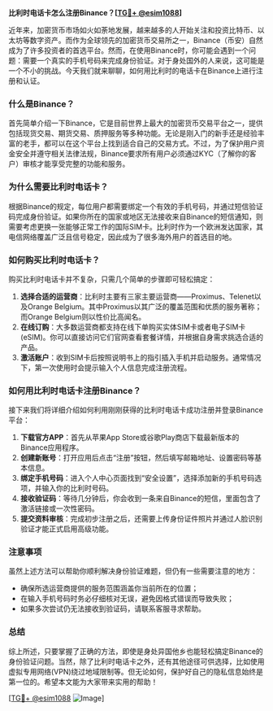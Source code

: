 **比利时电话卡怎么注册Binance？[[TG💪+ @esim1088](https://t.me/s/esim1088)]**

近年来，加密货币市场如火如荼地发展，越来越多的人开始关注和投资比特币、以太坊等数字资产。而作为全球领先的加密货币交易所之一，Binance（币安）自然成为了许多投资者的首选平台。然而，在使用Binance时，你可能会遇到一个问题：需要一个真实的手机号码来完成身份验证。对于身处国外的人来说，这可能是一个不小的挑战。今天我们就来聊聊，如何用比利时的电话卡在Binance上进行注册和认证。

### 什么是Binance？
首先简单介绍一下Binance，它是目前世界上最大的加密货币交易平台之一，提供包括现货交易、期货交易、质押服务等多种功能。无论是刚入门的新手还是经验丰富的老手，都可以在这个平台上找到适合自己的交易方式。不过，为了保护用户资金安全并遵守相关法律法规，Binance要求所有用户必须通过KYC（了解你的客户）审核才能享受完整的功能和服务。

### 为什么需要比利时电话卡？
根据Binance的规定，每位用户都需要绑定一个有效的手机号码，并通过短信验证码完成身份验证。如果你所在的国家或地区无法接收来自Binance的短信通知，则需要考虑更换一张能够正常工作的国际SIM卡。比利时作为一个欧洲发达国家，其电信网络覆盖广泛且信号稳定，因此成为了很多海外用户的首选目的地。

### 如何购买比利时电话卡？
购买比利时电话卡并不复杂，只需几个简单的步骤即可轻松搞定：
1. **选择合适的运营商**：比利时主要有三家主要运营商——Proximus、Telenet以及Orange Belgium。其中Proximus以其广泛的覆盖范围和优质的服务著称；而Orange Belgium则以性价比高闻名。
2. **在线订购**：大多数运营商都支持在线下单购买实体SIM卡或者电子SIM卡(eSIM)。你可以直接访问它们官网查看套餐详情，并根据自身需求挑选合适的产品。
3. **激活账户**：收到SIM卡后按照说明书上的指引插入手机并启动服务。通常情况下，第一次使用时会提示输入个人信息完成注册流程。

### 如何用比利时电话卡注册Binance？
接下来我们将详细介绍如何利用刚刚获得的比利时电话卡成功注册并登录Binance平台：
1. **下载官方APP**：首先从苹果App Store或谷歌Play商店下载最新版本的Binance应用程序。
2. **创建新账号**：打开应用后点击“注册”按钮，然后填写邮箱地址、设置密码等基本信息。
3. **绑定手机号码**：进入个人中心页面找到“安全设置”，选择添加新的手机号码选项，并输入你的比利时号码。
4. **接收验证码**：等待几分钟后，你会收到一条来自Binance的短信，里面包含了激活链接或一次性密码。
5. **提交资料审核**：完成初步注册之后，还需要上传身份证件照片并通过人脸识别验证才能正式启用高级功能。

### 注意事项
虽然上述方法可以帮助你顺利解决身份验证难题，但仍有一些需要注意的地方：
- 确保所选运营商提供的服务范围涵盖你当前所在的位置；
- 在输入手机号码时务必仔细核对无误，避免因格式错误而导致失败；
- 如果多次尝试仍无法接收到验证码，请联系客服寻求帮助。

### 总结
综上所述，只要掌握了正确的方法，即使是身处异国他乡也能轻松搞定Binance的身份验证问题。当然，除了比利时电话卡之外，还有其他途径可供选择，比如使用虚拟专用网络(VPN)绕过地域限制等。但无论如何，保护好自己的隐私信息始终是第一位的。希望本文能为大家带来实用的帮助！

[[TG💪+ @esim1088](https://t.me/s/esim1088) ![Image](https://i.postimg.cc/4NQfJmqS/Snipaste-2025-05-13-00-14-12.png)]